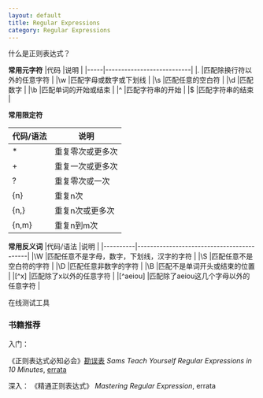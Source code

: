 ```yaml
---
layout: default
title: Regular Expressions
category: Regular Expressions
---
```


什么是正则表达式？

**常用元字符**
|代码 |说明                       |
|-----|---------------------------|
|.    |匹配除换行符以外的任意字符 |
|\w   |匹配字母或数字或下划线     |
|\s   |匹配任意的空白符           |
|\d   |匹配数字                   |
|\b   |匹配单词的开始或结束       |
|^    |匹配字符串的开始           |
|$    |匹配字符串的结束           |

**常用限定符**

|代码/语法 |说明                  |
|----------|----------------------|
|*         |重复零次或更多次      |
|+         |重复一次或更多次      |
|?         |重复零次或一次        |
|{n}       |重复n次               |
|{n,}      |重复n次或更多次       |
|{n,m}     |重复n到m次            |

**常用反义词**
|代码/语法 |说明                                       |
|----------|-------------------------------------------|
|\W        |匹配任意不是字母，数字，下划线，汉字的字符 |
|\S        |匹配任意不是空白符的字符                   |
|\D        |匹配任意非数字的字符                       |
|\B        |匹配不是单词开头或结束的位置               |
|[^x]      |匹配除了x以外的任意字符                    |
|[^aeiou]  |匹配除了aeiou这几个字母以外的任意字符      |

在线测试工具

### 书籍推荐
入门：

《正则表达式必知必会》[勘误表](http://www.ituring.com.cn/book/509)
*Sams Teach Yourself Regular Expressions in 10 Minutes*, [errata](http://www.forta.com/books/errata.cfm?p=30)

深入：
《精通正则表达式》
*Mastering Regular Expression*, errata






